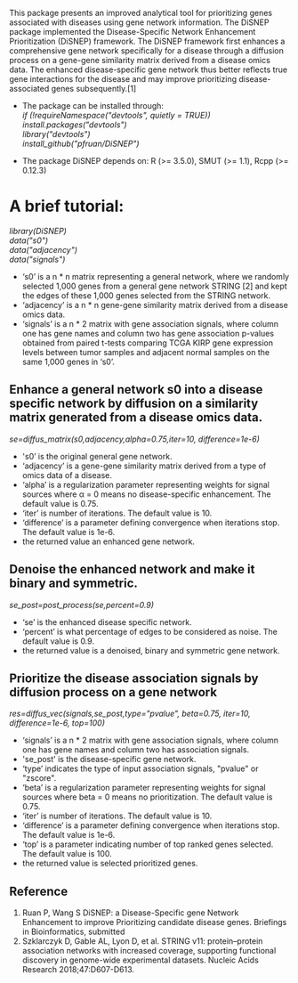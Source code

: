 This package presents an improved analytical tool for prioritizing genes associated with diseases using gene network information. The DiSNEP package implemented the Disease-Specific Network Enhancement Prioritization (DiSNEP) framework. The DiSNEP framework first enhances a comprehensive gene network specifically for a disease through a diffusion process on a gene-gene similarity matrix derived from a disease omics data. The enhanced disease-specific gene network thus better reflects true gene interactions for the disease and may improve prioritizing disease-associated genes subsequently.[1]
  
- The package can be installed through:  
*if (!requireNamespace("devtools", quietly = TRUE))*  
    *install.packages("devtools")*  
*library("devtools")*    
*install_github("pfruan/DiSNEP")*    
  
- The package DiSNEP depends on: R (>= 3.5.0), SMUT (>= 1.1), Rcpp (>= 0.12.3)  
  
# **A brief tutorial:** 
  
*library(DiSNEP)*   
*data("s0")*   
*data("adjacency")*   
*data("signals")*   

- ‘s0’ is a n * n matrix representing a general network, where we randomly selected 1,000 genes from a general gene network STRING [2] and kept the edges of these 1,000 genes selected from the STRING network.  
- ‘adjacency’ is a n * n gene-gene similarity matrix derived from a disease omics data.  
- ‘signals’ is a n * 2 matrix with gene association signals, where column one has gene names and column two has gene association p-values obtained from paired t-tests comparing TCGA KIRP gene expression levels between tumor samples and adjacent normal samples on the same 1,000 genes in ‘s0’.
    
## **Enhance a general network s0 into a disease specific network by diffusion on a similarity matrix generated from a disease omics data.**  
    
*se=diffus_matrix(s0,adjacency,alpha=0.75,iter=10, difference=1e-6)*  

- 's0’ is the original general gene network. 
- ‘adjacency’	is a gene-gene similarity matrix derived from a type of omics data of a disease.  
- ‘alpha’ is a regularization parameter representing weights for signal sources where α = 0 means no disease-specific enhancement. The default value is 0.75.
- ‘iter’ is number of iterations. The default value is 10. 
- ‘difference’ is a parameter defining convergence when iterations stop. The default value is 1e-6.
- the returned value an enhanced gene network.  
  
  
## **Denoise the enhanced network and make it binary and symmetric.**
  
*se_post=post_process(se,percent=0.9)*  
  
- ‘se’ is the enhanced disease specific network. 
- ‘percent’ is what percentage of edges to be considered as noise. The default value is 0.9.  
- the returned value is a denoised, binary and symmetric gene network.  
  
  
## **Prioritize the disease association signals by diffusion process on a gene network**
    
*res=diffus_vec(signals,se_post,type="pvalue", beta=0.75, iter=10, difference=1e-6, top=100)*  
  
- ‘signals’ is a n * 2 matrix with gene association signals, where column one has gene names and column two has association signals.  
- 'se_post' is the disease-specific gene network.  
- ‘type’ indicates the type of input association signals, "pvalue" or "zscore". 
- ‘beta’ is a regularization parameter representing weights for signal sources where beta = 0 means no prioritization. The default value is 0.75.   
- ‘iter’ is number of iterations. The default value is 10.    
- ‘difference’ is a parameter defining convergence when iterations stop. The default value is 1e-6.   
- ‘top’ is a parameter indicating number of top ranked genes selected. The default value is 100.
- the returned value is selected prioritized genes.  
  
## Reference  
1. Ruan P, Wang S DiSNEP: a Disease-Specific gene Network Enhancement to improve Prioritizing candidate disease genes. Briefings in Bioinformatics, submitted
2. Szklarczyk D, Gable AL, Lyon D, et al. STRING v11: protein–protein association networks with increased coverage, supporting functional discovery in genome-wide experimental datasets. Nucleic Acids Research 2018;47:D607-D613.
 
